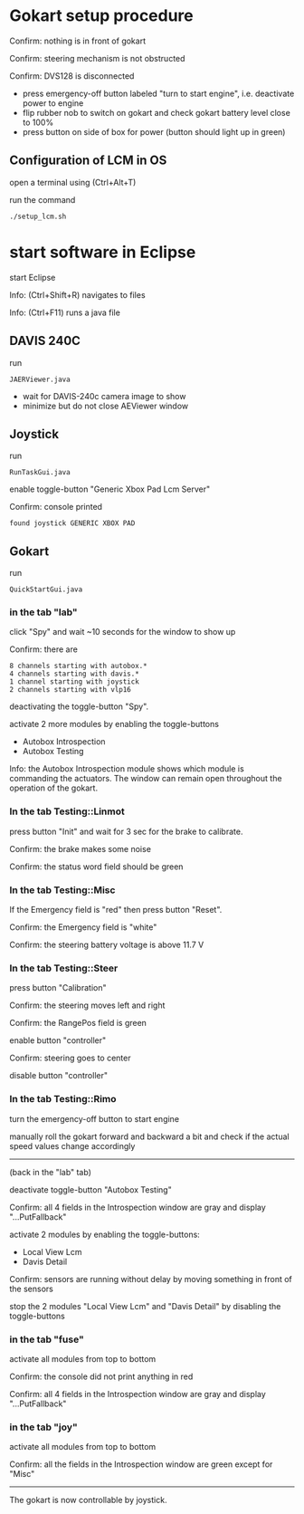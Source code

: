 # Gokart setup procedure

Confirm: nothing is in front of gokart

Confirm: steering mechanism is not obstructed

Confirm: DVS128 is disconnected

* press emergency-off button labeled "turn to start engine", i.e. deactivate power to engine
* flip rubber nob to switch on gokart and check gokart battery level close to 100%
* press button on side of box for power (button should light up in green)

## Configuration of LCM in OS

open a terminal using (Ctrl+Alt+T)

run the command

    ./setup_lcm.sh

# start software in Eclipse

start Eclipse

Info: (Ctrl+Shift+R) navigates to files

Info: (Ctrl+F11) runs a java file

## DAVIS 240C

run

    JAERViewer.java

* wait for DAVIS-240c camera image to show
* minimize but do not close AEViewer window

## Joystick

run

    RunTaskGui.java

enable toggle-button "Generic Xbox Pad Lcm Server"

Confirm: console printed

    found joystick GENERIC XBOX PAD

## Gokart

run

    QuickStartGui.java

### in the tab "lab"

click "Spy" and wait ~10 seconds for the window to show up

Confirm: there are

    8 channels starting with autobox.* 
    4 channels starting with davis.*
    1 channel starting with joystick
    2 channels starting with vlp16

deactivating the toggle-button "Spy".

activate 2 more modules by enabling the toggle-buttons
* Autobox Introspection
* Autobox Testing

Info: the Autobox Introspection module shows which module is commanding the actuators. The window can remain open throughout the operation of the gokart.

### In the tab Testing::Linmot

press button "Init" and wait for 3 sec for the brake to calibrate.

Confirm: the brake makes some noise

Confirm: the status word field should be green

### In the tab Testing::Misc

If the Emergency field is "red" then press button "Reset".

Confirm: the Emergency field is "white"

Confirm: the steering battery voltage is above 11.7 V

### In the tab Testing::Steer

press button "Calibration"

Confirm: the steering moves left and right

Confirm: the RangePos field is green

enable button "controller"

Confirm: steering goes to center

disable button "controller"

### In the tab Testing::Rimo

turn the emergency-off button to start engine

manually roll the gokart forward and backward a bit and check if the actual speed values change accordingly   

---

(back in the "lab" tab)

deactivate toggle-button "Autobox Testing"

Confirm: all 4 fields in the Introspection window are gray and display "...PutFallback"

activate 2 modules by enabling the toggle-buttons:
* Local View Lcm
* Davis Detail

Confirm: sensors are running without delay by moving something in front of the sensors

stop the 2 modules "Local View Lcm" and "Davis Detail" by disabling the toggle-buttons

### in the tab "fuse"

activate all modules from top to bottom

Confirm: the console did not print anything in red

Confirm: all 4 fields in the Introspection window are gray and display "...PutFallback"

### in the tab "joy"

activate all modules from top to bottom

Confirm: all the fields in the Introspection window are green except for "Misc"

---

The gokart is now controllable by joystick.
